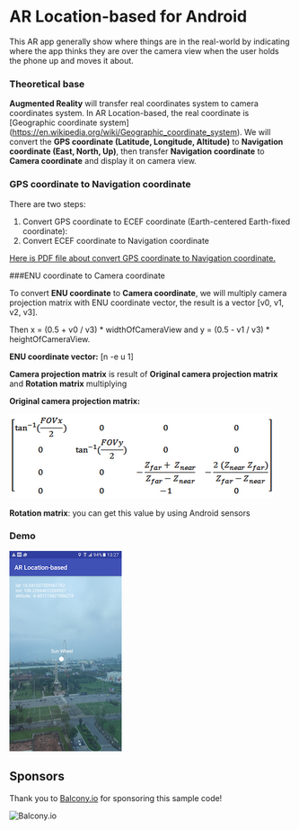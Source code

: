 # AR Location-based for Android
This AR app generally show where things are in the real-world by indicating where the app thinks they are over the camera view when the user holds the phone up and moves it about.

### Theoretical base
**Augmented Reality** will transfer real coordinates system to camera coordinates system. In AR Location-based, the real coordinate is [Geographic coordinate system] (https://en.wikipedia.org/wiki/Geographic_coordinate_system).
We will convert the **GPS coordinate (Latitude, Longitude, Altitude)** to **Navigation coordinate (East, North, Up)**, then transfer **Navigation coordinate** to **Camera coordinate** and display it on camera view.

### GPS coordinate to Navigation coordinate
There are two steps:

1. Convert GPS coordinate to ECEF coordinate (Earth-centered Earth-fixed coordinate): 
2. Convert ECEF coordinate to Navigation coordinate

[Here is PDF file about convert GPS coordinate to Navigation coordinate.](http://digext6.defence.gov.au/dspace/bitstream/1947/3538/1/DSTO-TN-0432.pdf)

###ENU coordinate to Camera coordinate

To convert **ENU coordinate** to **Camera coordinate**, we will multiply camera projection matrix with ENU coordinate vector, the result is a vector [v0, v1, v2, v3].

Then x = (0.5 + v0 / v3) * widthOfCameraView and y = (0.5 - v1 / v3) * heightOfCameraView.

**ENU coordinate vector:** [n -e u 1]

**Camera projection matrix** is result of **Original camera projection matrix** and **Rotation matrix** multiplying

**Original camera projection matrix:** 

![alt text](./perspMatrix.png)

**Rotation matrix**: you can get this value by using Android sensors

### Demo
![alt text](./AR-Demo.png)

## Sponsors

Thank you to [Balcony.io](https://www.balcony.io/) for sponsoring this sample code! 

![Balcony.io](https://www.balcony.io/wp-content/uploads/2017/09/logo-red-e1505486948133.png)
